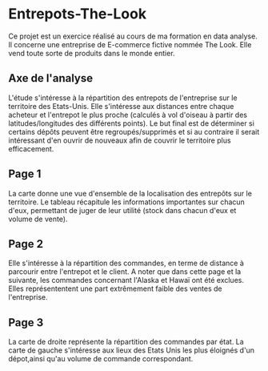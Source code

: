 # Entrepots-The-Look

Ce projet est un exercice réalisé au cours de ma formation en data analyse. Il concerne une entreprise de E-commerce fictive nommée The Look. Elle vend toute sorte de produits dans le monde entier.

## Axe de l'analyse
L'étude s'intéresse à la répartition des entrepots de l'entreprise sur le territoire des Etats-Unis. Elle s'intéresse aux distances entre chaque acheteur et l'entrepot le plus proche (calculés à vol d'oiseau à partir des latitudes/longitudes des différents points). Le but final est de déterminer si certains dépôts peuvent être regroupés/supprimés et si au contraire il serait intéressant d'en ouvrir de nouveaux afin de couvrir le territoire plus efficacement.

## Page 1
La carte donne une vue d'ensemble de la localisation des entrepôts sur le territoire. Le tableau récapitule les informations importantes sur chacun d'eux, permettant de juger de leur utilité (stock dans chacun d'eux et volume de vente).

## Page 2
Elle s'intéresse à la répartition des commandes, en terme de distance à parcourir entre l'entrepot et le client. A noter que dans cette page et la suivante, les commandes concernant l'Alaska et Hawaï ont été exclues. Elles représententent une part extrêmement faible des ventes de l'entreprise.

## Page 3
La carte de droite représente la répartition des commandes par état. La carte de gauche s'intéresse aux lieux des Etats Unis les plus éloignés d'un dépot,ainsi qu'au volume de commande correspondant.
